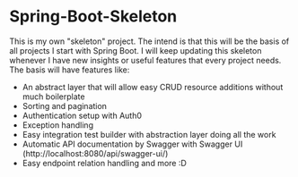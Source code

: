 # Spring-Boot-Skeleton
This is my own "skeleton" project. The intend is that this will be the basis of all projects I start with Spring Boot. I will keep updating this skeleton whenever I have new insights or useful features that every project needs.  The basis will have features like:  
- An abstract layer that will allow easy CRUD resource additions without much boilerplate 
- Sorting and pagination 
- Authentication setup with Auth0
- Exception handling
- Easy integration test builder with abstraction layer doing all the work
- Automatic API documentation by Swagger with Swagger UI (http://localhost:8080/api/swagger-ui/)
- Easy endpoint relation handling and more :D
